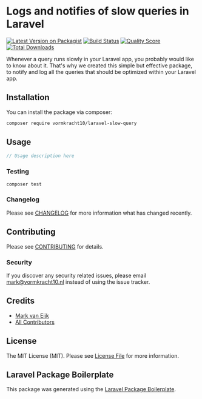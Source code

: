 # Logs and notifies of slow queries in Laravel

[![Latest Version on Packagist](https://img.shields.io/packagist/v/vormkracht10/laravel-slow-query.svg?style=flat-square)](https://packagist.org/packages/vormkracht10/laravel-slow-query)
[![Build Status](https://img.shields.io/travis/vormkracht10/laravel-slow-query/master.svg?style=flat-square)](https://travis-ci.org/vormkracht10/laravel-slow-query)
[![Quality Score](https://img.shields.io/scrutinizer/g/vormkracht10/laravel-slow-query.svg?style=flat-square)](https://scrutinizer-ci.com/g/vormkracht10/laravel-slow-query)
[![Total Downloads](https://img.shields.io/packagist/dt/vormkracht10/laravel-slow-query.svg?style=flat-square)](https://packagist.org/packages/vormkracht10/laravel-slow-query)

Whenever a query runs slowly in your Laravel app, you probably would like to know about it. That's why we created this simple but effective package, to notify and log all the queries
that should be optimized within your Laravel app.

## Installation

You can install the package via composer:

```bash
composer require vormkracht10/laravel-slow-query
```

## Usage

``` php
// Usage description here
```

### Testing

``` bash
composer test
```

### Changelog

Please see [CHANGELOG](CHANGELOG.md) for more information what has changed recently.

## Contributing

Please see [CONTRIBUTING](CONTRIBUTING.md) for details.

### Security

If you discover any security related issues, please email mark@vormkracht10.nl instead of using the issue tracker.

## Credits

- [Mark van Eijk](https://github.com/vormkracht10)
- [All Contributors](../../contributors)

## License

The MIT License (MIT). Please see [License File](LICENSE.md) for more information.

## Laravel Package Boilerplate

This package was generated using the [Laravel Package Boilerplate](https://laravelpackageboilerplate.com).